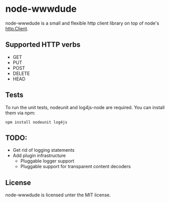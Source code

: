 node-wwwdude
============

node-wwwdude is a small and flexible http client library on top of node's [http.Client](http://nodejs.org/api.html#http-client-183).

Supported HTTP verbs
--------------------

* GET
* PUT
* POST
* DELETE
* HEAD

Tests
-----

To run the unit tests, nodeunit and log4js-node are required. You can install them via npm:

    npm install nodeunit log4js

TODO:
-----

* Get rid of logging statements
* Add plugin infrastructure
    * Pluggable logger support
    * Pluggable support for transparent content decoders


License
-------

node-wwwdude is licensed unter the MIT license.
